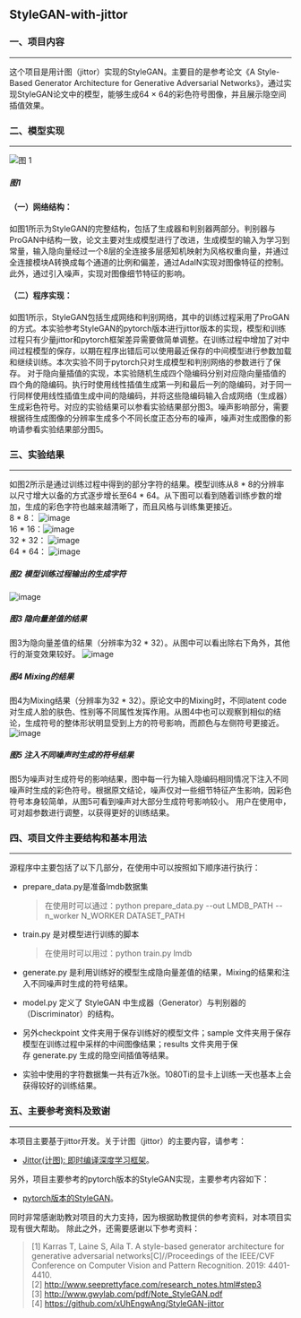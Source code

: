 ## StyleGAN-with-jittor
### 一、项目内容
* * *
这个项目是用计图（jittor）实现的StyleGAN。主要目的是参考论文《A Style-Based Generator Architecture for Generative Adversarial Networks》，通过实现StyleGAN论文中的模型，能够生成64 × 64的彩色符号图像，并且展示隐空间插值效果。  
### 二、模型实现
* * *
![图 1](https://user-images.githubusercontent.com/77678715/149555899-6b44d591-b8a6-4bb7-a668-136a754c17cb.png)
##### 图1
#### （一）网络结构：
如图1所示为StyleGAN的完整结构，包括了生成器和判别器两部分。判别器与ProGAN中结构一致，论文主要对生成模型进行了改进，生成模型的输入为学习到常量，输入隐向量经过一个8层的全连接多层感知机映射为风格权重向量，并通过全连接模块A转换成每个通道的比例和偏差，通过AdaIN实现对图像特征的控制。此外，通过引入噪声，实现对图像细节特征的影响。  
#### （二）程序实现：
如图1所示，StyleGAN包括生成网络和判别网络，其中的训练过程采用了ProGAN的方式。本实验参考StyleGAN的pytorch版本进行jittor版本的实现，模型和训练过程只有少量jittor和pytorch框架差异需要做简单调整。在训练过程中增加了对中间过程模型的保存，以期在程序出错后可以使用最近保存的中间模型进行参数加载和继续训练。本次实验不同于pytorch只对生成模型和判别网络的参数进行了保存。
对于隐向量插值的实现，本实验随机生成四个隐编码分别对应隐向量插值的四个角的隐编码。执行时使用线性插值生成第一列和最后一列的隐编码，对于同一行同样使用线性插值生成中间的隐编码，并将这些隐编码输入合成网络（生成器）生成彩色符号。对应的实验结果可以参看实验结果部分图3。噪声影响部分，需要根据待生成图像的分辨率生成多个不同长度正态分布的噪声，噪声对生成图像的影响请参看实验结果部分图5。
### 三、实验结果
* * *
如图2所示是通过训练过程中得到的部分字符的结果。模型训练从8 * 8的分辨率以尺寸增大以备的方式逐步增长至64 * 64。从下图可以看到随着训练步数的增加，生成的彩色字符也越来越清晰了，而且风格与训练集更接近。  
8 * 8： ![image](https://user-images.githubusercontent.com/77678715/149668920-16a15db2-f7a1-4939-b853-3568be93dd4e.png)    
16 * 16：![image](https://user-images.githubusercontent.com/77678715/149668924-5839b042-c32a-43e8-9f74-717faa0ec448.png)  
32 * 32： ![image](https://user-images.githubusercontent.com/77678715/149668928-2d6af3bd-689a-4474-bdb8-cf9d8167a462.png)  
64 * 64： ![image](https://user-images.githubusercontent.com/77678715/149668933-6e138a6e-b0c9-438a-985b-d369184a99e7.png) 
##### 图2 模型训练过程输出的生成字符  
 ![image](https://user-images.githubusercontent.com/77678715/149668984-252fddf5-359e-4a89-9acd-90cd80a0ee98.png) 
##### 图3 隐向量差值的结果  
图3为隐向量差值的结果（分辨率为32 * 32）。从图中可以看出除右下角外，其他行的渐变效果较好。
![image](https://user-images.githubusercontent.com/77678715/149668992-dd6235c4-1579-4b07-93a4-d096b6444201.png)  
##### 图4 Mixing的结果  
图4为Mixing结果（分辨率为32 * 32）。原论文中的Mixing时，不同latent code对生成人脸的肤色、性别等不同属性发挥作用。从图4中也可以观察到相似的结论，生成符号的整体形状明显受到上方的符号影响，而颜色与左侧符号更接近。
![image](https://user-images.githubusercontent.com/77678715/149669000-31a56492-1a8a-4191-8b02-f88284f6072f.png) 
##### 图5 注入不同噪声时生成的符号结果  
图5为噪声对生成符号的影响结果，图中每一行为输入隐编码相同情况下注入不同噪声时生成的彩色符号。根据原文结论，噪声仅对一些细节特征产生影响，因彩色符号本身较简单，从图5可看到噪声对大部分生成符号影响较小。
用户在使用中，可对超参数进行调整，以获得更好的训练结果。
### 四、项目文件主要结构和基本用法
* * *
源程序中主要包括了以下几部分，在使用中可以按照如下顺序进行执行：
* prepare_data.py是准备lmdb数据集
    > 在使用时可以通过：python prepare_data.py --out LMDB_PATH --n_worker N_WORKER DATASET_PATH
    
* train.py 是对模型进行训练的脚本
    >在使用时可以用过：python train.py lmdb

* generate.py 是利用训练好的模型生成隐向量差值的结果，Mixing的结果和注入不同噪声时生成的符号结果。
* model.py 定义了 StyleGAN 中生成器（Generator）与判别器的（Discriminator）的结构。
* 另外checkpoint 文件夹用于保存训练好的模型文件；sample 文件夹用于保存模型在训练过程中采样的中间图像结果；results 文件夹用于保存 generate.py 生成的隐空间插值等结果。
* 实验中使用的字符数据集一共有近7k张。1080Ti的显卡上训练一天也基本上会获得较好的训练结果。
### 五、主要参考资料及致谢
* * *
本项目主要基于jittor开发。关于计图（jittor）的主要内容，请参考：
* [Jittor\(计图\): 即时编译深度学习框架](https://cg.cs.tsinghua.edu.cn/jittor/)。

另外，项目主要参考的pytorch版本的StyleGAN实现，主要参考内容如下：
* [pytorch版本的StyleGAN](https://github.com/rosinality/style-based-gan-pytorch)。

同时非常感谢助教对项目的大力支持，因为根据助教提供的参考资料，对本项目实现有很大帮助。
除此之外，还需要感谢以下参考资料：
>[1] Karras T, Laine S, Aila T. A style-based generator architecture for generative adversarial networks[C]//Proceedings of the IEEE/CVF Conference on Computer Vision and Pattern Recognition. 2019: 4401-4410.  
>[2] <u>http://www.seeprettyface.com/research_notes.html#step3</u>  
>[3] <u>http://www.gwylab.com/pdf/Note_StyleGAN.pdf</u>  
>[4] <u>https://github.com/xUhEngwAng/StyleGAN-jittor</u>
